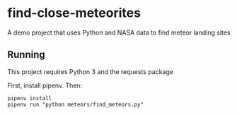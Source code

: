 # find-close-meteorites
A demo project that uses Python and NASA data to find meteor landing sites

## Running

This project requires Python 3 and the requests package

First, install pipenv. Then:

```
pipenv install
pipenv run "python meteors/find_meteors.py"
